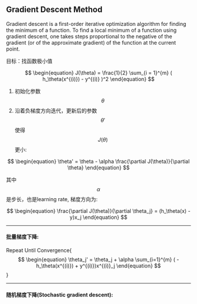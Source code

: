 ## Gradient Descent Method

Gradient descent is a first-order iterative optimization algorithm for finding the minimum of a function. To find a local minimum of a function using gradient descent, one takes steps proportional to the negative of the gradient (or of the approximate gradient) of the function at the current point.

目标：找函数极小值

$$
\begin{equation}
J(\theta) = \frac{1}{2} \sum_{i = 1}^{m} ( h_\theta(x^{(i)}) - y^{(i)}  )^2
\end{equation}
$$

1. 初始化参数$$\theta$$
2. 沿着负梯度方向迭代，更新后的参数$$\theta'$$ 使得$$J(\theta) $$更小:

$$
\begin{equation}
\theta' = \theta - \alpha \frac{\partial J(\theta)}{\partial \theta}
\end{equation}
$$

其中$$\alpha$$是步长，也是learning rate, 梯度方向为:

$$
\begin{equation}
\frac{\partial J(\theta)}{\partial \theta_j} = (h_\theta(x) - y)x_j
\end{equation}
$$

---
#### 批量梯度下降:

Repeat Until Convergence{
    $$
    \begin{equation}
    \theta_j' = \theta_j + \alpha \sum_{i=1}^{m} ( - h_\theta(x^{(i)}) + y^{(i)})x^{(i)}_j
    \end{equation}
    $$
}


---
#### 随机梯度下降(Stochastic gradient descent):

